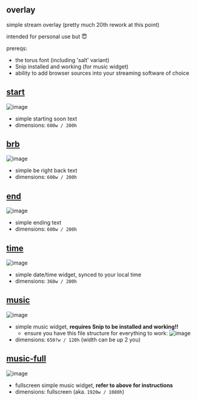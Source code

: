 ## overlay
simple stream overlay (pretty much 20th rework at this point)

intended for personal use but 😇

prereqs:
- the torus font (including 'salt' variant)
- Snip installed and working (for music widget)
- ability to add browser sources into your streaming software of choice

## [start](start.html)
![image](https://user-images.githubusercontent.com/46572320/204112047-ff26b09e-2a80-41a4-90a6-f67f79907061.png)
- simple starting soon text
- dimensions: `600w / 200h`

## [brb](brb.html)
![image](https://user-images.githubusercontent.com/46572320/204112068-a32260c4-de8c-4d7d-a10a-e08e8b7e4f73.png)
- simple be right back text
- dimensions: `600w / 200h`

## [end](end.html)
![image](https://user-images.githubusercontent.com/46572320/204112111-01ee4ef9-be9a-4cd3-a2ac-03a0dd85bb3e.png)
- simple ending text
- dimensions: `600w / 200h`

## [time](time.html)
![image](https://user-images.githubusercontent.com/46572320/204112153-83c140ee-48ab-434d-8f24-5c659644fab2.png)
- simple date/time widget, synced to your local time
- dimensions: `360w / 200h`

## [music](music.html)
![image](https://user-images.githubusercontent.com/46572320/204112215-84fc250f-4608-4373-a6c8-45fcf0f57293.png)
- simple music widget, **requires Snip to be installed and working!!**
  - ensure you have this file structure for everything to work: ![image](https://user-images.githubusercontent.com/46572320/204112280-21072736-b772-4cd0-a596-61e3e9d09a29.png)
- dimensions: `650?w / 120h` (width can be up 2 you)

## [music-full](music-full.html)
![image](https://user-images.githubusercontent.com/46572320/204139997-c5b8a5ba-101c-4ef8-9a3b-d23038473387.png)
- fullscreen simple music widget, **refer to above for instructions**
- dimensions: fullscreen (aka. `1920w / 1080h`)
